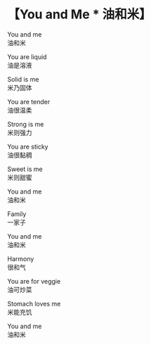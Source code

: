 # 【You and Me * 油和米】

You and me  
油和米

You are liquid  
油是溶液

Solid is me  
米乃固体

You are tender  
油很温柔

Strong is me  
米则强力

You are sticky  
油很黏稠

Sweet is me  
米则甜蜜

You and me  
油和米

Family  
一家子

You and me  
油和米

Harmony  
很和气

You are for veggie  
油可炒菜

Stomach loves me  
米能充饥

You and me  
油和米
 
